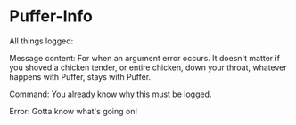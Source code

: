 # Puffer-Info

All things logged:

Message content: For when an argument error occurs. It doesn't matter if you shoved a chicken tender, or entire chicken, down your throat, whatever happens with Puffer, stays with Puffer.

Command: You already know why this must be logged.

Error: Gotta know what's going on!
